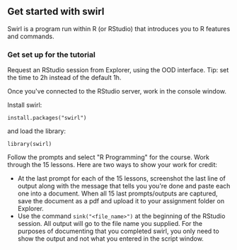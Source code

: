## Get started with swirl ##

Swirl is a program run within R (or RStudio) that introduces you to R features and commands.

### Get set up for the tutorial ###
Request an RStudio session from Explorer, using the OOD interface. Tip: set the time to 2h instead of the default 1h.

Once you've connected to the RStudio server, work in the console window. 

Install swirl:
```
install.packages("swirl")
```
and load the library:
```
library(swirl)
```
Follow the prompts and select "R Programming" for the course. Work through the 15 lessons. Here are two ways to show your work for credit:

+ At the last prompt for each of the 15 lessons, screenshot the last line of output along with the message that tells you you're done and paste each one into a document. When all 15 last prompts/outputs are captured, save the document as a pdf and upload it to your assignment folder on Explorer.
+ Use the command `sink("<file_name>")` at the beginning of the RStudio session. All output will go to the file name you supplied. For the purposes of documenting that you completed swirl, you only need to show the output and not what you entered in the script window.
